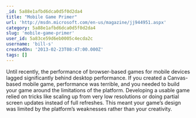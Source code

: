 ```yaml
---
_id: 5a88e1afbd6dca0d5f0d2da4
title: "Mobile Game Primer"
url: 'http://msdn.microsoft.com/en-us/magazine/jj944951.aspx'
category: 5a88e1afbd6dca0d5f0d2da4
slug: 'mobile-game-primer'
user_id: 5a83ce59d6eb0005c4ecda2c
username: 'bill-s'
createdOn: '2013-02-23T08:47:00.000Z'
tags: []
---
```


Until recently, the performance of browser-based games for mobile devices lagged significantly behind desktop performance. If you created a Canvas-based mobile game, performance was terrible, and you needed to build your game around the limitations of the platform. Developing a usable game relied on tricks like scaling up from very low resolutions or doing partial screen updates instead of full refreshes. This meant your game’s design was limited by the platform’s weaknesses rather than your creativity.
